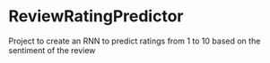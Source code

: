 # ReviewRatingPredictor
Project to create an RNN to predict ratings from 1 to 10 based on the sentiment of the review
